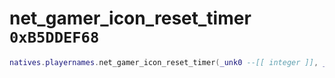 # net_gamer_icon_reset_timer `0xB5DDEF68`

```lua
natives.playernames.net_gamer_icon_reset_timer(_unk0 --[[ integer ]], _unk1 --[[ integer ]])
```